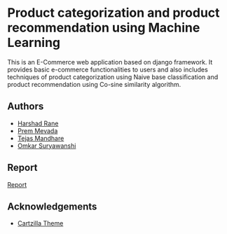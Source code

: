 
# Product categorization and product recommendation using Machine Learning

This is an E-Commerce web application based on django framework.
It provides basic e-commerce functionalities to users and also includes techniques of product categorization using Naive base classification and product recommendation using Co-sine similarity algorithm.


## Authors

- [Harshad Rane](https://github.com/harshadrane67)
- [Prem Mevada](https://github.com/PremMevada)
- [Tejas Mandhare](https://github.com/mandharet)
- [Omkar Suryawanshi](#)

  
## Report

[Report](https://drive.google.com/file/d/1Dg8V0HF6Inw0__Bi_4uipcgpkCDhYq-F/view?usp=sharing)

  
## Acknowledgements

 - [Cartzilla Theme](https://cartzilla.createx.studio/)
 
